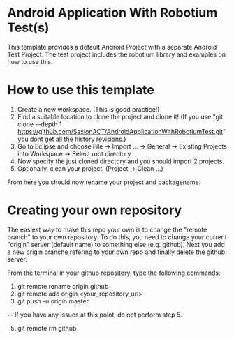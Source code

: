 Android Application With Robotium Test(s)
==================================

This template provides a default Android Project with a separate Android Test Project. The test project includes the robotium library and examples on how to use this.

# How to use this template
1. Create a new workspace. (This is good practice!)
2. Find a suitable location to clone the project and clone it! (If you use "git clone --depth 1 https://github.com/SaxionACT/AndroidApplicationWithRobotiumTest.git" you dont get all the history revisions.)
3. Go to Eclipse and choose File -> Import ... -> General -> Existing Projects into Workspace -> Select root directory
4. Now specify the just cloned directory and you should import 2 projects.
5. Optionally, clean your project. (Project -> Clean ...)

From here you should now rename your project and packagename.

# Creating your own repository
The easiest way to make this repo your own is to change the "remote branch" to your own repository. To do this, you need to change your current "origin" server (default name) to something else (e.g. github). Next you add a new origin branche refering to your own repo and finally delete the github server.

From the terminal in your github repository, type the following commands:
1. git remote rename origin github
2. git remote add origin <your_repository_url>
4. git push -u origin master

-- If you have any issues at this point, do not perform step 5.

5. git remote rm github
